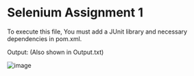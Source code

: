 # Selenium Assignment 1

To execute this file, You must add a JUnit library and necessary dependencies in pom.xml.

Output: (Also shown in Output.txt)

![image](https://github.com/dibya888/Selenium-Assignments/assets/48979445/1025c103-a5fc-4ea8-b6f9-b29e60581eed)
